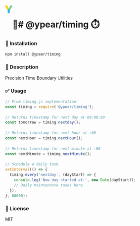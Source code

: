 # <img src="https://github.com/benzmuircroft/temp/blob/main/Yjs.png" height="32" style="vertical-align:40px;"/>🍐# @ypear/timing ⏱️

### 💾 Installation

```sh
npm install @ypear/timing
```

### 👀 Description

Precision Time Boundary Utilities

### ✅ Usage

```js
// From timing.js implementation:
const timing = require('@ypear/timing');

// Returns timestamp for next day at 00:00:00
const tomorrow = timing.nextday(); 

// Returns timestamp for next hour at :00
const nextHour = timing.nextHour();

// Returns timestamp for next minute at :00
const nextMinute = timing.nextMinute();

// Schedule a daily task
setInterval(() => {
  timing.every('nextday', (dayStart) => {
    console.log('New day started at:', new Date(dayStart));
    // Daily maintenance tasks here
  });
}, 60000);
```

### 📜 License

MIT
